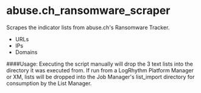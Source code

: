 # abuse.ch_ransomware_scraper
Scrapes the indicator lists from abuse.ch's Ransomware Tracker.

  * URLs
  * IPs
  * Domains
  
####Usage:
  Executing the script manually will drop the 3 text lists into the directory it was executed from. If run from a LogRhythm Platform Manager or XM, lists will be dropped into the Job Manager's list_import directory for consumption by the List Manager.

